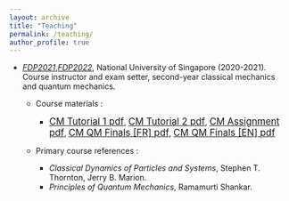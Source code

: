 ```yaml
---
layout: archive
title: "Teaching"
permalink: /teaching/
author_profile: true
---
```


- [*FDP2021*](https://nusmods.com/courses/FDP2021/special-physics-class-1-2),[*FDP2022*](https://nusmods.com/courses/FDP2022/special-physics-class-3), National University of Singapore (2020-2021). <br> Course instructor and exam setter, second-year classical mechanics and quantum mechanics.  

    - Course materials :
         - <a href="{{base.url}}/assets/teaching_assets/FDDP___Classical_Mechanics_Tutorial_1.pdf" target="_blank" class="btn btn-success"><span style="font-size: 120%;">CM Tutorial 1 pdf</span></a>, <a href="{{base.url}}/assets/teaching_assets/FDDP___Classical_Mechanics_Tutorial_2.pdf" target="_blank" class="btn btn-success"><span style="font-size: 120%;">CM Tutorial 2 pdf</span></a>, <a href="{{base.url}}/assets/teaching_assets/FDDP___Classical_Mechanics_Assignment.pdf" target="_blank" class="btn btn-success"><span style="font-size: 120%;">CM Assignment pdf</span></a>, <a href="{{base.url}}/assets/teaching_assets/FDDP___CM_QM_Finals__Français_.pdf" target="_blank" class="btn btn-success"><span style="font-size: 120%;">CM QM Finals [FR] pdf</span></a>, <a href="{{base.url}}/assets/teaching_assets/FDDP___CM_QM_Finals.pdf" target="_blank" class="btn btn-success"><span style="font-size: 120%;">CM QM Finals [EN] pdf</span></a> <br>

    - Primary course references :
        - *Classical Dynamics of Particles and Systems*, Stephen T. Thornton, Jerry B. Marion.
        - *Principles of Quantum Mechanics*, Ramamurti Shankar.  
